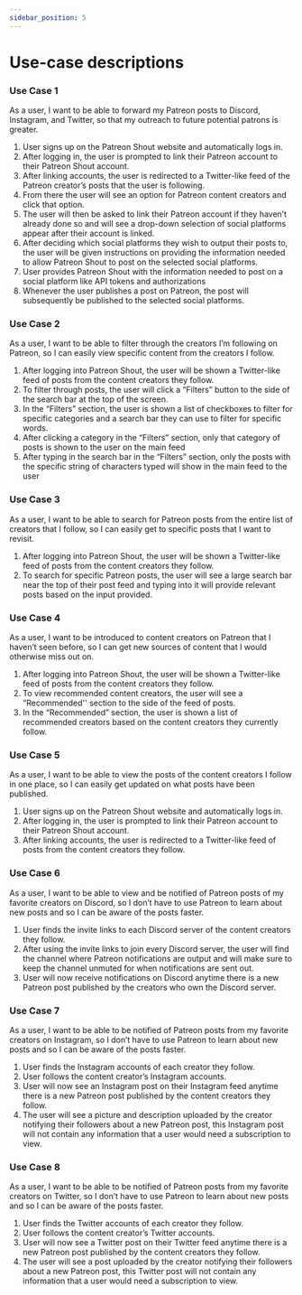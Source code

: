 ```yaml
---
sidebar_position: 5
---
```


# Use-case descriptions


### Use Case 1
As a user, I want to be able to forward my Patreon posts to Discord, Instagram, and Twitter, so that my outreach to future potential patrons is greater.
1. User signs up on the Patreon Shout website and automatically logs in.
2. After logging in, the user is prompted to link their Patreon account to their Patreon Shout account.
3. After linking accounts, the user is redirected to a Twitter-like feed of the Patreon creator’s posts that the user is following.
4. From there the user will see an option for Patreon content creators and click that option.
5. The user will then be asked to link their Patreon account if they haven’t already done so and will see a drop-down selection of social platforms appear after their account is linked. 
6. After deciding which social platforms they wish to output their posts to, the user will be given instructions on providing the information needed to allow Patreon Shout to post on the selected social platforms. 
7. User provides Patreon Shout with the information needed to post on a social platform like API tokens and authorizations
8. Whenever the user publishes a post on Patreon, the post will subsequently be published to the selected social platforms.   
### Use Case 2
As a user, I want to be able to filter through the creators I’m following on Patreon, so I can easily view specific content from the creators I follow.
1. After logging into Patreon Shout, the user will be shown a Twitter-like feed of posts from the content creators they follow.
2. To filter through posts, the user will click a “Filters” button to the side of the search bar at the top of the screen.
3. In the “Filters” section, the user is shown a list of checkboxes to filter for specific categories and a search bar they can use to filter for specific words.
4. After clicking a category in the “Filters” section, only that category of posts is shown to the user on the main feed
5. After typing in the search bar in the “Filters” section, only the posts with the specific string of characters typed will show in the main feed to the user   
### Use Case 3
As a user, I want to be able to search for Patreon posts from the entire list of creators that I follow, so I can easily get to specific posts that I want to revisit.
1. After logging into Patreon Shout, the user will be shown a Twitter-like feed of posts from the content creators they follow.
2. To search for specific Patreon posts, the user will see a large search bar near the top of their post feed and typing into it will provide relevant posts based on the input provided.   
### Use Case 4
As a user, I want to be introduced to content creators on Patreon that I haven’t seen before, so I can get new sources of content that I would otherwise miss out on.
1. After logging into Patreon Shout, the user will be shown a Twitter-like feed of posts from the content creators they follow.
2. To view recommended content creators, the user will see a “Recommended'' section to the side of the feed of posts.
3. In the “Recommended” section, the user is shown a list of recommended creators based on the content creators they currently follow.
### Use Case 5
As a user, I want to be able to view the posts of the content creators I follow in one place, so I can easily get updated on what posts have been published.
1. User signs up on the Patreon Shout website and automatically logs in.
2. After logging in, the user is prompted to link their Patreon account to their Patreon Shout account.
3. After linking accounts, the user is redirected to a Twitter-like feed of posts from the content creators they follow.
### Use Case 6
As a user, I want to be able to view and be notified of Patreon posts of my favorite creators on Discord, so I don’t have to use Patreon to learn about new posts and so I can be aware of the posts faster.
1. User finds the invite links to each Discord server of the content creators they follow.
2. After using the invite links to join every Discord server, the user will find the channel where Patreon notifications are output and will make sure to keep the channel unmuted for when notifications are sent out.
3. User will now receive notifications on Discord anytime there is a new Patreon post published by the creators who own the Discord server.
### Use Case 7
As a user, I want to be able to be notified of Patreon posts from my favorite creators on Instagram, so I don’t have to use Patreon to learn about new posts and so I can be aware of the posts faster.
1. User finds the Instagram accounts of each creator they follow.
2. User follows the content creator’s Instagram accounts.
3. User will now see an Instagram post on their Instagram feed anytime there is a new Patreon post published by the content creators they follow.
4. The user will see a picture and description uploaded by the creator notifying their followers about a new Patreon post, this Instagram post will not contain any information that a user would need a subscription to view.
### Use Case 8
As a user, I want to be able to be notified of Patreon posts from my favorite creators on Twitter, so I don’t have to use Patreon to learn about new posts and so I can be aware of the posts faster.
1. User finds the Twitter accounts of each creator they follow.
2. User follows the content creator’s Twitter accounts.
3. User will now see a Twitter post on their Twitter feed anytime there is a new Patreon post published by the content creators they follow.
4. The user will see a post uploaded by the creator notifying their followers about a new Patreon post, this Twitter post will not contain any information that a user would need a subscription to view.

